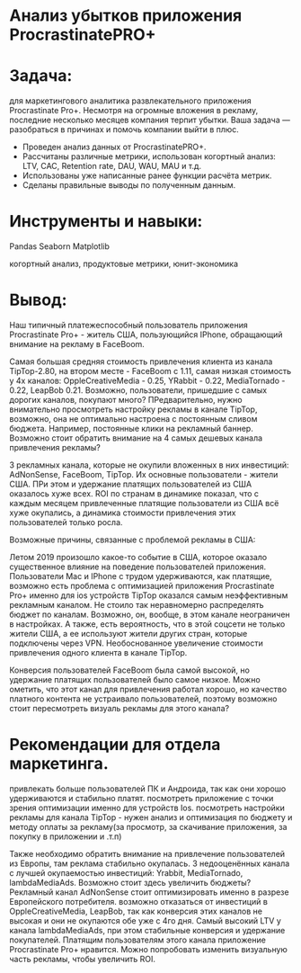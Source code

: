 # Анализ убытков приложения ProcrastinatePRO+

# Задача:

для маркетингового аналитика развлекательного приложения Procrastinate Pro+. 
Несмотря на огромные вложения в рекламу, последние несколько месяцев компания терпит убытки. 
Ваша задача — разобраться в причинах и помочь компании выйти в плюс.

* Проведен анализ данных от ProcrastinatePRO+.
* Рассчитаны различные метрики, использован когортный анализ: LTV, CAC, Retention rate, DAU, WAU, MAU и т.д.
* Использованы уже написанные ранее функции расчёта метрик.
* Сделаны правильные выводы по полученным данным.

# Инструменты и навыки:

Pandas Seaborn Matplotlib

когортный анализ, продуктовые метрики, юнит-экономика

# Вывод:

Наш типичный платежеспособный пользователь приложения Procrastinate Pro+ - житель США, пользующийся IPhone, обращающий внимание на рекламу в FaceBoom.

Самая большая средняя стоимость привлечения клиента из канала TipTop-2.80, на втором месте - FaceBoom с 1.11, самая низкая стоимость у 4х каналов: OppleCreativeMedia - 0.25, YRabbit - 0.22, MediaTornado - 0.22, LeapBob 0.21. Возможно, пользователи, пришедшие с самых дорогих каналов, покупают много? ПРедварительно, нужно внимательно просмотреть настройку рекламы в канале TipTop, возможно, она не оптимально настроена с постоянным сливом бюджета. Например, постоянные клики на рекламный баннер. Возможно стоит обратить внимание на 4 самых дешевых канала привлечения рекламы?

3 рекламных канала, которые не окупили вложенных в них инвестиций: AdNonSense, FaceBoom, TipTop. Их основные пользователи - жители США. ПРи этом и удержание платящих пользователей из США оказалось хуже всех. ROI по странам в динамике показал, что с каждым месяцем привлеченные платящие пользователи из США всё хуже окупались, а динамика стоимости привлечения этих пользователей только росла.

Возможные причины, связанные с проблемой рекламы в США:

Летом 2019 произошло какое-то событие в США, которое оказало существенное влияние на поведение пользователей приложения.
Пользователи Mac и IPhone с трудом удерживаются, как платящие, возможно есть проблема с оптимизацией приложения Procrastinate Pro+ именно для ios устройств
TipTop оказался самым неэффективным рекламным каналом. Не стоило так неравномерно распределять бюджет по каналам. Возможно, он, вообще, в этом канале неограничен в настройках. А также, есть вероятность, что в этой соцсети не только жители США, а ее используют жители других стран, которые подключены через VPN. Необоснованное увеличение стоимости привлечения одного клиента в канале TipTop.


Конверсия пользователей FaceBoom была самой высокой, но удержание платящих пользователей было самое низкое. Можно ометить, что этот канал для привлечения работал хорошо, но качество платного контента не устраивало пользователей, поэтому возможно стоит пересмотреть визуаль рекламы для этого канала?


# Рекомендации для отдела маркетинга.
привлекать больше пользователей ПК и Андроида, так как они хорошо удерживаются и стабильно платят.
посмотреть приложение с точки зрения оптимизации именно для устройств Ios.
посмотреть настройки рекламы для канала TipTop - нужен анализ и оптимизация по бюджету и методу оплаты за рекламу(за просмотр, за скачивание приложения, за покупку в приложении и .т.п)


Также необходимо обратить внимание на привлечение пользователей из Европы, там реклама стабильно окупалась.
3 недооценённых канала с лучшей окупаемостью инвестиций: Yrabbit, MediaTornado, lambdaMediaAds. Возможно стоит здесь увеличить бюджеты?
Рекламный канал AdNonSense стоит оптимизировать именно в разрезе Европейского потребителя.
возможно отказаться от инвестиций в OppleCreativeMedia, LeapBob, так как конверсия этих каналов не высокая и они не окупаются обе уже с 4го дня.
Самый высокий LTV у канала lambdaMediaAds, при этом стабильные конверсия и удержание покупателей. Платящим пользователям этого канала приложение Procrastinate Pro+ нравится. Можно попробовать изменить визуальную часть рекламы, чтобы увеличить ROI.
